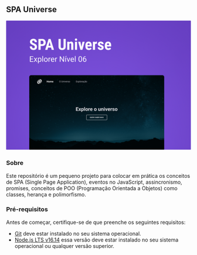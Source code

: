 ## SPA Universe

![SPA Universe](.github/preview.png "Desktop Demo")

### Sobre

Este repositório é um pequeno projeto para colocar em prática os conceitos de SPA (Single Page Application), eventos no JavaScript, assincronismo, promises, conceitos de POO (Programação Orientada a Objetos) como classes, herança e polimorfismo.

### Pré-requisitos

Antes de começar, certifique-se de que preenche os seguintes requisitos:

- [Git](https://git-scm.com/downloads "Download Git") deve estar instalado no seu sistema operacional.
- [Node.js LTS v16.14](https://nodejs.org/en "Download Node.js LTS v16") essa versão deve estar instalado no seu sistema operacional ou qualquer versão superior.